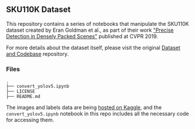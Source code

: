 ## SKU110K Dataset

This repository contains a series of notebooks that manipulate the SKU110K dataset created by Eran Goldman et al., as part of their work ["Precise Detection in Densely Packed Scenes"](https://arxiv.org/pdf/1904.00853.pdf) published at CVPR 2019.

For more details about the dataset itself, please visit the original [Dataset and Codebase](https://github.com/eg4000/SKU110K_CVPR19) repository.

### Files
    .
    ├── convert_yolov5.ipynb
    ├── LICENSE    
    ├── README.md
    
The images and labels data are being [hosted on Kaggle](https://www.kaggle.com/datasets/thedatasith/sku110k-annotations), and the `convert_yolov5.ipynb` notebook in this repo includes all the necessary code for accessing them.
